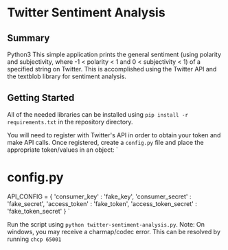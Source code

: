 Twitter Sentiment Analysis
===============

Summary
-------------------
Python3
This simple application prints the general sentiment (using polarity and subjectivity, where -1 < polarity < 1 and 0 < subjectivity < 1) of a specified string on Twitter.
This is accomplished using the Twitter API and the textblob library for sentiment analysis.

Getting Started
-------------------
All of the needed libraries can be installed using `pip install -r requirements.txt` in the repository directory.

You will need to register with Twitter's API in order to obtain your token and make API calls.  Once registered, create a `config.py` file and place the appropriate token/values in an object:
`
# config.py
API_CONFIG = {
    'consumer_key' : 'fake_key',
    'consumer_secret' : 'fake_secret',
    'access_token' : 'fake_token',
    'access_token_secret' : 'fake_token_secret'
}
`

Run the script using `python twitter-sentiment-analysis.py`.
Note: On windows, you may receive a charmap/codec error. This can be resolved by running `chcp 65001`
